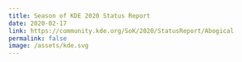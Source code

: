 ```yaml
---
title: Season of KDE 2020 Status Report
date: 2020-02-17
link: https://community.kde.org/SoK/2020/StatusReport/Abogical
permalink: false
image: /assets/kde.svg
---
```

